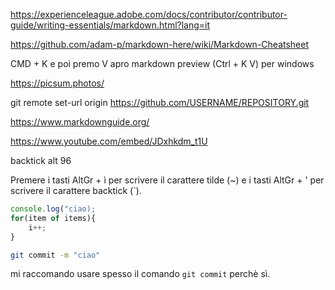 https://experienceleague.adobe.com/docs/contributor/contributor-guide/writing-essentials/markdown.html?lang=it

https://github.com/adam-p/markdown-here/wiki/Markdown-Cheatsheet


CMD + K e poi premo V apro markdown preview
(Ctrl + K V) per windows


https://picsum.photos/

git remote set-url origin https://github.com/USERNAME/REPOSITORY.git


https://www.markdownguide.org/


https://www.youtube.com/embed/JDxhkdm_t1U

backtick alt 96


Premere i tasti AltGr + ì per scrivere il carattere tilde (~) e i tasti AltGr + ' per scrivere il carattere backtick (\`).

```js
console.log("ciao);
for(item of items){
    i++;
}
```

```bash
git commit -m "ciao"
```

mi raccomando usare spesso il comando `git commit` perchè sì.